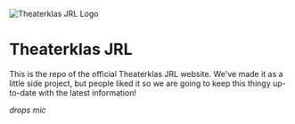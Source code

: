 ![Theaterklas JRL Logo](https://theaterklas-jrl.nl/img/icon-250.png "Theaterklas JRL Logo")
# Theaterklas JRL
This is the repo of the official Theaterklas JRL website. We've made it as a little side project, but people liked it so we are going to keep this thingy up-to-date with the latest information! 

*drops mic*
